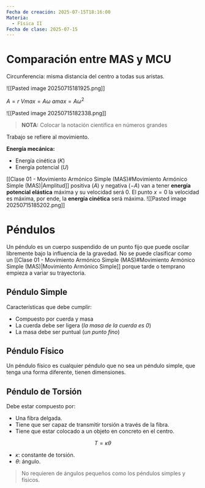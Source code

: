 ```yaml
---
Fecha de creación: 2025-07-15T18:16:00
Materia:
  - Física II
Fecha de clase: 2025-07-15
---
```


# Comparación entre MAS y MCU

Circunferencia: misma distancia del centro a todas sus aristas.

![[Pasted image 20250715181925.png]]

$A = r$
$Vmax = A\omega$
$amax = A\omega ^2$

![[Pasted image 20250715182338.png]]

> **NOTA:** Colocar la notación científica en números grandes

Trabajo se refiere al movimiento.

**Energía mecánica:**

- Energía cinética ($K$)
- Energía potencial ($U$)

[[Clase 01 - Movimiento Armónico Simple (MAS)#Movimiento Armónico Simple (MAS)|Amplitud]] positiva ($A$) y negativa ($-A$) van a tener **energía potencial elástica** máxima y su velocidad será 0.
El punto $x = 0$ la velocidad es máxima, por ende, la **energía cinética** será máxima.
![[Pasted image 20250715185202.png]]

# Péndulos

Un péndulo es un cuerpo suspendido de un punto fijo que puede oscilar libremente bajo la influencia de la gravedad.
No se puede clasificar como un [[Clase 01 - Movimiento Armónico Simple (MAS)#Movimiento Armónico Simple (MAS)|Movimiento Armónico Simple]] porque tarde o temprano empieza a variar su trayectoria.

## Péndulo Simple

Características que debe cumplir:

- Compuesto por cuerda y masa
- La cuerda debe ser ligera (_la masa de la cuerda es 0_)
- La masa debe ser puntual (_un punto fino_)

## Péndulo Físico

Un péndulo físico es cualquier péndulo que no sea un péndulo simple, que tenga una forma diferente, tienen dimensiones.

## Péndulo de Torsión

Debe estar compuesto por:

- Una fibra delgada.
- Tiene que ser capaz de transmitir torsión a través de la fibra.
- Tiene que estar colocado a un objeto en concreto en el centro.

$$
T = \kappa \theta
$$

- $\kappa$: constante de torsión.
- $\theta$: ángulo.

> No requieren de ángulos pequeños como los péndulos simples y físicos.

